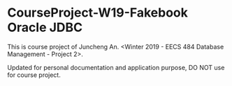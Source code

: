 # CourseProject-W19-Fakebook Oracle JDBC

This is course project of Juncheng An. <Winter 2019 - EECS 484 Database Management - Project 2>. 
  
Updated for personal documentation and application purpose, DO NOT use for course project.  
